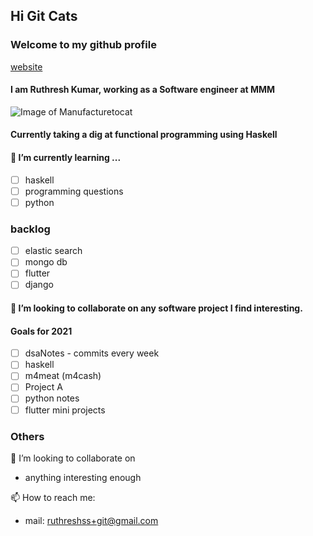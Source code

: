 ## Hi Git Cats
### Welcome to my github profile

[website](https://ruthresh.in)

#### I am Ruthresh Kumar, working as a Software engineer at MMM
![Image of Manufacturetocat](https://octodex.github.com/images/manufacturetocat.png)

#### Currently taking a dig at functional programming using Haskell

#### 🌱 I’m currently learning ...
  - [ ] haskell
  - [ ] programming questions
  - [ ] python

### backlog
  - [ ] elastic search
  - [ ] mongo db
  - [ ] flutter
  - [ ] django

#### 👯 I’m looking to collaborate on any software project I find interesting.

#### Goals for 2021
- [ ] dsaNotes - commits every week
- [ ] haskell
- [ ] m4meat (m4cash)
- [ ] Project A
- [ ] python notes
- [ ] flutter mini projects

### Others
👯 I’m looking to collaborate on
-   anything interesting enough

📫 How to reach me: 
-   mail: ruthreshss+git@gmail.com

<!--
**ruthresh1/ruthresh1** is a ✨ _special_ ✨ repository because its `README.md` (this file) appears on your GitHub profile.

Here are some ideas to get you started:

- 🔭 I’m currently working on ...
- 🌱 I’m currently learning ...
- 👯 I’m looking to collaborate on ...
- 🤔 I’m looking for help with ...
- 💬 Ask me about ...
- 📫 How to reach me: ...
- 😄 Pronouns: ...
- ⚡ Fun fact: ...

Collapsable list
<details>
</details>
-->
